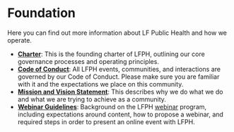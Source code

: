 # Foundation

Here you can find out more information about LF Public Health and how we operate.

* **[Charter](https://github.com/lfph/foundation/blob/master/charter.md)**: This is the founding charter of LFPH, outlining our core governance processes and operating principles. 
* **[Code of Conduct](https://github.com/lfph/foundation/blob/master/code-of-conduct.md)**: All LFPH events, communities, and interactions are governed by our Code of Conduct. Please make sure you are familiar with it and the expectations we place on this community. 
* **[Mission and Vision Statement](https://github.com/lfph/foundation/blob/master/mission-vision.md)**: This describes why we do what we do and what we are trying to achieve as a community. 
* **[Webinar Guidelines](https://github.com/lfph/foundation/blob/master/webinar-guidelines.md)**: Background on the LFPH [webinar](https://lfph.io/webinars) program, including expectations around content, how to propose a webinar, and required steps in order to present an online event with LFPH.

